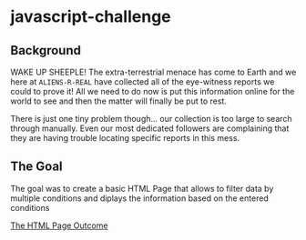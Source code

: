 # javascript-challenge

## Background

WAKE UP SHEEPLE! The extra-terrestrial menace has come to Earth and we here at `ALIENS-R-REAL` have collected all of the eye-witness reports we could to prove it! All we need to do now is put this information online for the world to see and then the matter will finally be put to rest.

There is just one tiny problem though... our collection is too large to search through manually. Even our most dedicated followers are complaining that they are having trouble locating specific reports in this mess.

## The Goal
The goal was to create a basic HTML Page that allows to  filter data by multiple conditions and diplays the information based on the entered conditions

[The HTML Page Outcome](./UFO-level-2/static/images/ufo_multiple_cond.png)